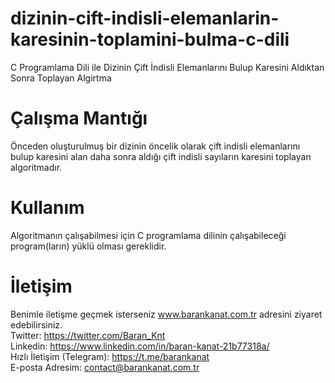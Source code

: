 # dizinin-cift-indisli-elemanlarin-karesinin-toplamini-bulma-c-dili
C Programlama Dili ile Dizinin Çift İndisli Elemanlarını Bulup Karesini Aldıktan Sonra Toplayan Algirtma

# Çalışma Mantığı
Önceden oluşturulmuş bir dizinin öncelik olarak çift  indisli elemanlarını bulup karesini alan daha sonra aldığı çift indisli sayıların karesini toplayan algoritmadır.

# Kullanım
Algoritmanın çalışabilmesi için C programlama dilinin çalışabileceği program(ların) yüklü olması gereklidir.

# İletişim
Benimle iletişme geçmek isterseniz www.barankanat.com.tr adresini ziyaret edebilirsiniz.                          
Twitter: https://twitter.com/Baran_Knt                          
Linkedin: https://www.linkedin.com/in/baran-kanat-21b77318a/                          
Hızlı İletişim (Telegram): https://t.me/barankanat                          
E-posta Adresim: contact@barankanat.com.tr

